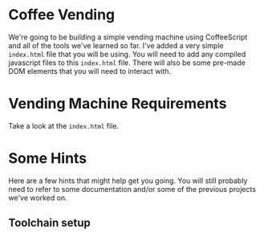 Coffee Vending
=============
We're going to be building a simple vending machine using CoffeeScript and all of the tools we've learned so far. I've added a very simple `index.html` file that you will be using. You will need to add any compiled javascript files to this `index.html` file. There will also be some pre-made DOM elements that you will need to interact with.


Vending Machine Requirements
==========
Take a look at the `index.html` file.

Some Hints
==========
Here are a few hints that might help get you going. You will still probably need to refer to some documentation and/or some of the previous projects we've worked on.


Toolchain setup
----------

